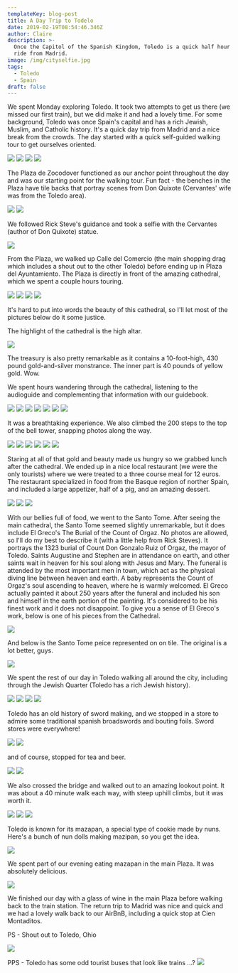 ```yaml
---
templateKey: blog-post
title: A Day Trip to Todelo
date: 2019-02-19T08:54:46.346Z
author: Claire
description: >-
  Once the Capitol of the Spanish Kingdom, Toledo is a quick half hour train
  ride from Madrid. 
image: /img/cityselfie.jpg
tags:
  - Toledo
  - Spain
draft: false
---
```

We spent Monday exploring Toledo.  It took two attempts to get us there (we missed our first train), but we did make it and had a lovely time.  For some background, Toledo was once Spain's capital and has a rich Jewish, Muslim, and Catholic history.  It's a quick day trip from Madrid and a nice break from the crowds.  The day started with a quick self-guided walking tour to get ourselves oriented. 

![](/img/madrid/trainStation.jpg)
![](/img/madrid/toledoSelfie.jpg)
![](/img/madrid/morningOutsideToledo.jpg)
![](/img/madrid/morningOutsideToledo2.jpg)

The Plaza de Zocodover functioned as our anchor point throughout the day and was our starting point for the walking tour.  Fun fact - the benches in the Plaza have tile backs that portray scenes from Don Quixote (Cervantes' wife was from the Toledo area).

![](/img/madrid/benches.jpg)
![](/img/madrid/benches2.jpg)

We followed Rick Steve's guidance and took a selfie with the Cervantes (author of Don Quixote) statue. 

![](/img/madrid/quixoteSelfie.jpg)

 From the Plaza, we walked up Calle del Comercio (the main shopping drag which includes a shout out to the other Toledo) before ending up in Plaza del Ayuntamiento.  The Plaza is directly in front of the amazing cathedral, which we spent a couple hours touring.

![](/img/madrid/outsideCathedral.jpg)
![](/img/madrid/outsideCath1.jpg)
![](/img/madrid/outsideCath2.jpg)
![](/img/madrid/outsideCath3.jpg)

It's hard to put into words the beauty of this cathedral, so I'll let most of the pictures below do it some justice.  

The highlight of the cathedral is the high altar.

 ![](/img/madrid/alter.jpg)

The treasury is also pretty remarkable as it contains a 10-foot-high, 430 pound gold-and-silver monstrance.  The inner part is 40 pounds of yellow gold.  Wow.

We spent hours wandering through the cathedral, listening to the audioguide and complementing that information with our guidebook.

![](/img/madrid/cath1.jpg)
![](/img/madrid/cath2.jpg)
![](/img/madrid/cath3.jpg)
![](/img/madrid/cath4.jpg)
![](/img/madrid/cath5.jpg)
![](/img/madrid/cath6.jpg)
![](/img/madrid/cath7.jpg)

It was a breathtaking experience. We also climbed the 200 steps to the top of the bell tower, snapping photos along the way.
 
![](/img/madrid/tower1.jpg)
![](/img/madrid/tower2.jpg)
![](/img/madrid/tower3.jpg)
![](/img/madrid/tower4.jpg)
![](/img/madrid/tower5.jpg)
![](/img/madrid/tower6.jpg)

Staring at all of that gold and beauty made us hungry so we grabbed lunch after the cathedral.  We ended up in a nice local restaurant (we were the only tourists) where we were treated to a three course meal for 12 euros. The restaurant specialized in food from the Basque region of norther Spain, and included a large appetizer, half of a pig, and an amazing dessert.

![](/img/madrid/lunch1.jpg)
![](/img/madrid/lunch2.jpg)
![](/img/madrid/lunch3.jpg)

With our bellies full of food, we went to the Santo Tome.  After seeing the main cathedral, the Santo Tome seemed slightly unremarkable, but it does include El Greco's The Burial of the Count of Orgaz.  No photos are allowed, so I'll do my best to describe it (with a little help from Rick Steves).  It portrays the 1323 burial of Count Don Gonzalo Ruiz of Orgaz, the mayor of Toledo.  Saints Augustine and Stephen are in attendance on earth, and other saints wait in heaven for his soul along with Jesus and Mary.  The funeral is attended by the most important men in town, which act as the physical diving line between heaven and earth.  A baby represents the Count of Orgaz's soul ascending to heaven, where he is warmly welcomed.  El Greco actually painted it about 250 years after the funeral and included his son and himself in the earth portion of the painting.  It's considered to be his finest work and it does not disappoint. To give you a sense of El Greco's work, below is one of his pieces from the Cathedral. 

![](/img/madrid/greco.jpg)

And below is the Santo Tome peice represented on on tile. The original is a lot better, guys. 

![](/img/madrid/grecoRecreation.jpg)

We spent the rest of our day in Toledo walking all around the city, including through the Jewish Quarter (Toledo has a rich Jewish history). 

![](/img/madrid/jewish1.jpg)
![](/img/madrid/walkingAround.jpg)
![](/img/madrid/walkingAround2.jpg)
![](/img/madrid/walkingAround3.jpg)

Toledo has an old history of sword making, and we stopped in a store to admire some traditional spanish broadswords and bouting foils. Sword stores were everywhere!

![](/img/madrid/swords.jpg)
![](/img/madrid/swordsHelmets.jpg)

and of course, stopped for tea and beer. 

![](/img/madrid/teaAndBeer.jpg)
![](/img/madrid/nateCC.jpg)

We also crossed the bridge and walked out to an amazing lookout point. It was about a 40 minute walk each way, with steep uphill climbs, but it was worth it.  

![](/img/madrid/lookoutWalk.jpg)
![](/img/madrid/lookoutWalk2.jpg)
![](/img/madrid/lookoutWalk3.jpg)

Toledo is known for its mazapan, a special type of cookie made by nuns. Here's a bunch of nun dolls making mazipan, so you get the idea. 

![](/img/madrid/nuns.jpg)

We spent part of our evening eating mazapan in the main Plaza.  It was absolutely delicious.

![](/img/madrid/mazapans.jpg)

We finished our day with a glass of wine in the main Plaza before walking back to the train station.  The return trip to Madrid was nice and quick and we had a lovely walk back to our AirBnB, including a quick stop at Cien Montaditos.

PS - Shout out to Toledo, Ohio

![](/img/madrid/ohio.jpg)

PPS - Toledo has some odd tourist buses that look like trains ...?
![](/img/madrid/weirdTouristTrain.jpg)

